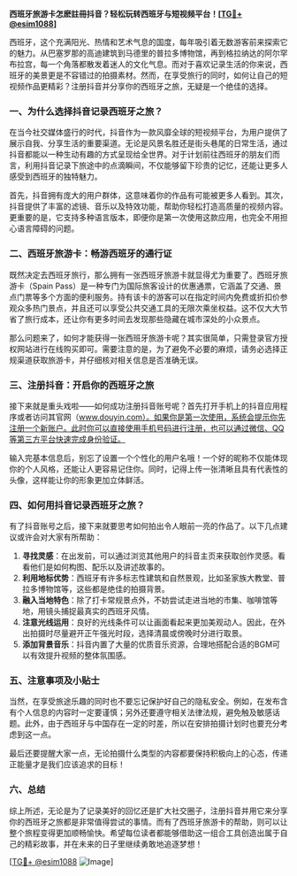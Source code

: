 **西班牙旅游卡怎麽註冊抖音？轻松玩转西班牙与短视频平台！[[TG💪+ @esim1088](https://t.me/s/esim1088)]**

西班牙，这个充满阳光、热情和艺术气息的国度，每年吸引着无数游客前来探索它的魅力。从巴塞罗那的高迪建筑到马德里的普拉多博物馆，再到格拉纳达的阿尔罕布拉宫，每一个角落都散发着迷人的文化气息。而对于喜欢记录生活的你来说，西班牙的美景更是不容错过的拍摄素材。然而，在享受旅行的同时，如何让自己的短视频作品更精彩？注册抖音并分享你的西班牙之旅，无疑是一个绝佳的选择。

### 一、为什么选择抖音记录西班牙之旅？

在当今社交媒体盛行的时代，抖音作为一款风靡全球的短视频平台，为用户提供了展示自我、分享生活的重要渠道。无论是风景名胜还是街头巷尾的日常生活，通过抖音都能以一种生动有趣的方式呈现给全世界。对于计划前往西班牙的朋友们而言，利用抖音记录下旅途中的点滴瞬间，不仅能够留下珍贵的记忆，还能让更多人感受到西班牙的独特魅力。

首先，抖音拥有庞大的用户群体，这意味着你的作品有可能被更多人看到。其次，抖音提供了丰富的滤镜、音乐以及特效功能，帮助你轻松打造高质量的视频内容。更重要的是，它支持多种语言版本，即便你是第一次使用这款应用，也完全不用担心语言障碍的问题。

### 二、西班牙旅游卡：畅游西班牙的通行证

既然决定去西班牙旅行，那么拥有一张西班牙旅游卡就显得尤为重要了。西班牙旅游卡（Spain Pass）是一种专门为国际旅客设计的优惠通票，它涵盖了交通、景点门票等多个方面的便利服务。持有该卡的游客可以在指定时间内免费或折扣价参观众多热门景点，并且还可以享受公共交通工具的无限次乘坐权益。这不仅大大节省了旅行成本，还让你有更多时间去发现那些隐藏在城市深处的小众景点。

那么问题来了，如何才能获得一张西班牙旅游卡呢？其实很简单，只需登录官方授权网站进行在线购买即可。需要注意的是，为了避免不必要的麻烦，请务必选择正规渠道获取旅游卡，并仔细核对相关信息是否准确无误。

### 三、注册抖音：开启你的西班牙之旅

接下来就是重头戏啦——如何成功注册抖音账号呢？首先打开手机上的抖音应用程序或者访问其官网（www.douyin.com）。如果你是第一次使用，系统会提示你先注册一个新账户。此时你可以直接使用手机号码进行注册，也可以通过微信、QQ等第三方平台快速完成身份验证。

输入完基本信息后，别忘了设置一个个性化的用户名哦！一个好的昵称不仅能体现你的个人风格，还能让人更容易记住你。同时，记得上传一张清晰且具有代表性的头像，这样能让你的形象更加立体鲜活。

### 四、如何用抖音记录西班牙之旅？

有了抖音账号之后，接下来就要思考如何拍出令人眼前一亮的作品了。以下几点建议或许会对大家有所帮助：

1. **寻找灵感**：在出发前，可以通过浏览其他用户的抖音主页来获取创作灵感。看看他们是如何构图、配乐以及讲述故事的。
2. **利用地标优势**：西班牙有许多标志性建筑和自然景观，比如圣家族大教堂、普拉多博物馆等，这些都是绝佳的拍摄背景。
3. **融入当地特色**：除了打卡常规景点外，不妨尝试走进当地的市集、咖啡馆等地，用镜头捕捉最真实的西班牙风情。
4. **注意光线运用**：良好的光线条件可以让画面看起来更加美观动人。因此，在外出拍摄时尽量避开正午强光时段，选择清晨或傍晚时分进行取景。
5. **添加背景音乐**：抖音内置了大量的优质音乐资源，合理地搭配合适的BGM可以有效提升视频的整体氛围感。

### 五、注意事项及小贴士

当然，在享受旅途乐趣的同时也不要忘记保护好自己的隐私安全。例如，在发布含有个人信息的内容时一定要谨慎；另外还要遵守相关法律法规，避免触及敏感话题。此外，由于西班牙与中国存在一定的时差，所以在安排拍摄计划时也要充分考虑到这一点。

最后还要提醒大家一点，无论拍摄什么类型的内容都要保持积极向上的心态，传递正能量才是我们应该追求的目标！

### 六、总结

综上所述，无论是为了记录美好的回忆还是扩大社交圈子，注册抖音并用它来分享你的西班牙之旅都是非常值得尝试的事情。而有了西班牙旅游卡的帮助，则可以让整个旅程变得更加顺畅愉快。希望每位读者都能够借助这一组合工具创造出属于自己的精彩故事，并在未来的日子里继续勇敢地追逐梦想！

[[TG💪+ @esim1088](https://t.me/s/esim1088) ![Image](https://i.postimg.cc/4NQfJmqS/Snipaste-2025-05-13-00-14-12.png)]